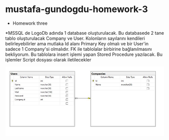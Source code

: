 # mustafa-gundogdu-homework-3

* Homework three

*MSSQL de LogoDb adında 1 database oluşturulacak. Bu databasede 2 tane tablo oluşturulacak Company ve  User. Kolonların sayılarını kendileri belirleyebilirler ama mutlaka Id alanı Primary Key olmalı ve bir User'in sadece 1 Company'si olmalıdır. FK ile tablolalar birbirine bağlanılmasını bekliyorum. Bu tablolara insert işlemi yapan Stored Procedure yazılacak. Bu işlemler Script dosyası olarak iletilecekler


![alt text](Ekran%20Al%C4%B1nt%C4%B1s%C4%B1.JPG)

